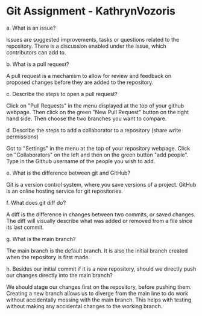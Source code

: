 # Git Assignment - KathrynVozoris

a. What is an issue?

Issues are suggested improvements, tasks or questions related to the repository. There is a discussion enabled under the issue, which contributors can add to.

b. What is a pull request?

A pull request is a mechanism to allow for review and feedback on proposed changes before they are added to the repository.

c. Describe the steps to open a pull request?

Click on "Pull Requests" in the menu displayed at the top of your github webpage. Then click on the green "New Pull Request" button on the right hand side. Then choose the two branches you want to compare.

d. Describe the steps to add a collaborator to a repository (share write permissions)

Got to "Settings" in the menu at the top of your repository webpage. Click on "Collaborators" on the left and then on the green button "add people". Type in the Github username of the people you wish to add.

e. What is the difference between git and GitHub?

Git is a version control system, where you save versions of a project. GitHub is an online hosting service for git repositories.

f. What does git diff do?

A diff is the difference in changes between two commits, or saved changes. The diff will visually describe what was added or removed from a file since its last commit.

g. What is the main branch?

The main branch is the default branch. It is also the initial branch created when the repository is first made.

h. Besides our initial commit if it is a new repository, should we directly push our changes directly into the main branch?

We should stage our changes first on the repository, before pushing them. Creating a new branch allows us to diverge from the main line to do work without accidentally messing with the main branch. This helps with testing without making any accidental changes to the working branch.

